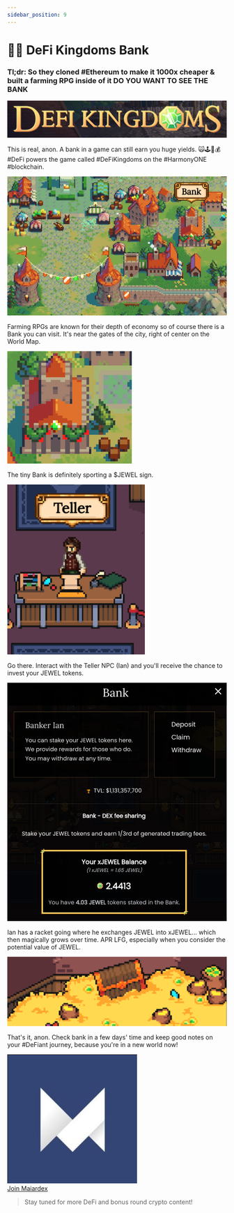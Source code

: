 ```yaml
---
sidebar_position: 9
---
```

# 🔮🏦 DeFi Kingdoms Bank


### Tl;dr: So they cloned #Ethereum to make it 1000x cheaper & built a farming RPG inside of it DO YOU WANT TO SEE THE BANK

![DeFiKingdoms Bank - step 1](../../static/img/dfka.png)

This is real, anon. A bank in a game can still earn you huge yields.  🙀🕹🎩💰 #DeFi powers the game called #DeFiKingdoms on the #HarmonyONE #blockchain.

![DeFiKingdoms Bank - step 1](../../static/img/dfkb.png)

Farming RPGs are known for their depth of economy so of course there is a Bank you can visit. It's near the gates of the city, right of center on the World Map.

![DeFiKingdoms Bank - step 1](../../static/img/dfkc.png)

The tiny Bank is definitely sporting a $JEWEL sign.

![DeFiKingdoms Bank - step 1](../../static/img/dfkd.png)

Go there. Interact with the Teller NPC (Ian) and you'll receive the chance to invest your JEWEL tokens.

![DeFiKingdoms Bank - step 1](../../static/img/dfke.png)

Ian has a racket going where he exchanges JEWEL into xJEWEL... which then magically grows over time. APR LFG, especially when you consider the potential value of JEWEL.

![DeFiKingdoms Bank - step 1](../../static/img/dfkf.png)

That's it, anon. Check bank in a few days' time and keep good notes on your #DeFiant journey, because you're in a new world now!





[![Maiar](../../static/img/maiar-logo.svg)<br/>Join Maiardex](https://www.coinbase.com/join/jacks_pv)

> Stay tuned for more DeFi and bonus round crypto content!

